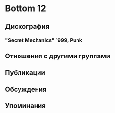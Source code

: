 # Bottom 12



## Дискография

### "Secret Mechanics" 1999, Punk




## Отношения с другими группами


## Публикации


## Обсуждения


## Упоминания

